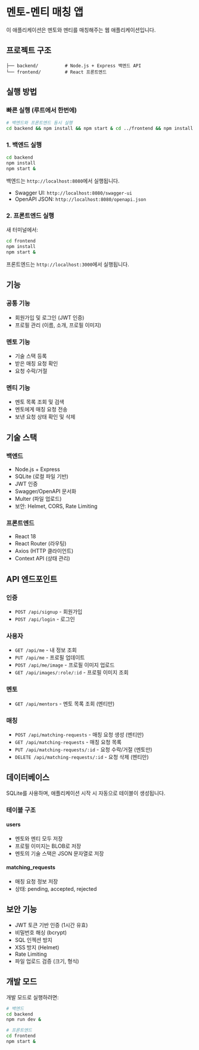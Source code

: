 # 멘토-멘티 매칭 앱

이 애플리케이션은 멘토와 멘티를 매칭해주는 웹 애플리케이션입니다.

## 프로젝트 구조

```
├── backend/          # Node.js + Express 백엔드 API
└── frontend/         # React 프론트엔드
```

## 실행 방법

### 빠른 실행 (루트에서 한번에)

```bash
# 백엔드와 프론트엔드 동시 실행
cd backend && npm install && npm start & cd ../frontend && npm install && npm start &
```

### 1. 백엔드 실행

```bash
cd backend
npm install
npm start &
```

백엔드는 `http://localhost:8080`에서 실행됩니다.
- Swagger UI: `http://localhost:8080/swagger-ui`
- OpenAPI JSON: `http://localhost:8080/openapi.json`

### 2. 프론트엔드 실행

새 터미널에서:

```bash
cd frontend
npm install
npm start &
```

프론트엔드는 `http://localhost:3000`에서 실행됩니다.

## 기능

### 공통 기능
- 회원가입 및 로그인 (JWT 인증)
- 프로필 관리 (이름, 소개, 프로필 이미지)

### 멘토 기능
- 기술 스택 등록
- 받은 매칭 요청 확인
- 요청 수락/거절

### 멘티 기능
- 멘토 목록 조회 및 검색
- 멘토에게 매칭 요청 전송
- 보낸 요청 상태 확인 및 삭제

## 기술 스택

### 백엔드
- Node.js + Express
- SQLite (로컬 파일 기반)
- JWT 인증
- Swagger/OpenAPI 문서화
- Multer (파일 업로드)
- 보안: Helmet, CORS, Rate Limiting

### 프론트엔드
- React 18
- React Router (라우팅)
- Axios (HTTP 클라이언트)
- Context API (상태 관리)

## API 엔드포인트

### 인증
- `POST /api/signup` - 회원가입
- `POST /api/login` - 로그인

### 사용자
- `GET /api/me` - 내 정보 조회
- `PUT /api/me` - 프로필 업데이트
- `POST /api/me/image` - 프로필 이미지 업로드
- `GET /api/images/:role/:id` - 프로필 이미지 조회

### 멘토
- `GET /api/mentors` - 멘토 목록 조회 (멘티만)

### 매칭
- `POST /api/matching-requests` - 매칭 요청 생성 (멘티만)
- `GET /api/matching-requests` - 매칭 요청 목록
- `PUT /api/matching-requests/:id` - 요청 수락/거절 (멘토만)
- `DELETE /api/matching-requests/:id` - 요청 삭제 (멘티만)

## 데이터베이스

SQLite를 사용하며, 애플리케이션 시작 시 자동으로 테이블이 생성됩니다.

### 테이블 구조

#### users
- 멘토와 멘티 모두 저장
- 프로필 이미지는 BLOB로 저장
- 멘토의 기술 스택은 JSON 문자열로 저장

#### matching_requests
- 매칭 요청 정보 저장
- 상태: pending, accepted, rejected

## 보안 기능

- JWT 토큰 기반 인증 (1시간 유효)
- 비밀번호 해싱 (bcrypt)
- SQL 인젝션 방지
- XSS 방지 (Helmet)
- Rate Limiting
- 파일 업로드 검증 (크기, 형식)

## 개발 모드

개발 모드로 실행하려면:

```bash
# 백엔드
cd backend
npm run dev &

# 프론트엔드
cd frontend
npm start &
```
